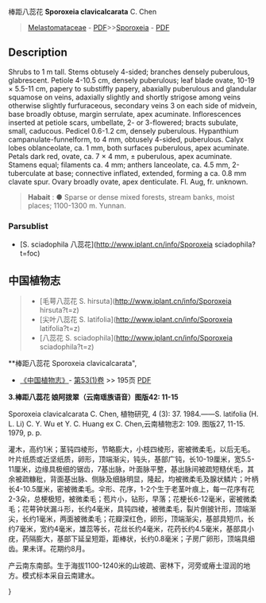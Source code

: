 棒距八蕊花 **Sporoxeia clavicalcarata** C. Chen

> [Melastomataceae](http://www.iplant.cn/info/Melastomataceae?t=foc) - [PDF](http://www.iplant.cn/foc/pdf/Melastomataceae.pdf)>>[Sporoxeia](http://www.iplant.cn/info/Sporoxeia?t=foc) - [PDF](http://www.iplant.cn/foc/pdf/Sporoxeia.pdf)

## Description

Shrubs to 1 m tall. Stems obtusely 4-sided; branches densely puberulous, glabrescent. Petiole 4-10.5 cm, densely puberulous; leaf blade ovate, 10-19 × 5.5-11 cm, papery to substiffly papery, abaxially puberulous and glandular squamose on veins, adaxially slightly and shortly strigose among veins otherwise slightly furfuraceous, secondary veins 3 on each side of midvein, base broadly obtuse, margin serrulate, apex acuminate. Inflorescences inserted at petiole scars, umbellate, 2- or 3-flowered; bracts subulate, small, caducous. Pedicel 0.6-1.2 cm, densely puberulous. Hypanthium campanulate-funnelform, to 4 mm, obtusely 4-sided, puberulous. Calyx lobes oblanceolate, ca. 1 mm, both surfaces puberulous, apex acuminate. Petals dark red, ovate, ca. 7 × 4 mm, ± puberulous, apex acuminate. Stamens equal; filaments ca. 4 mm; anthers lanceolate, ca. 4.5 mm, 2-tuberculate at base; connective inflated, extended, forming a ca. 0.8 mm clavate spur. Ovary broadly ovate, apex denticulate. Fl. Aug, fr. unknown.


> **Habait** : 
>● Sparse or dense mixed forests, stream banks, moist places; 1100-1300 m. Yunnan.



### Parsublist

* [S.  sciadophila  八蕊花](http://www.iplant.cn/info/Sporoxeia sciadophila?t=foc)

## 中国植物志

> * [毛萼八蕊花  S.  hirsuta](http://www.iplant.cn/info/Sporoxeia hirsuta?t=z)
> * [尖叶八蕊花  S.  latifolia](http://www.iplant.cn/info/Sporoxeia latifolia?t=z)
> * [八蕊花  S.  sciadophila](http://www.iplant.cn/info/Sporoxeia sciadophila?t=z)


**棒距八蕊花 Sporoxeia clavicalcarata",


* [《中国植物志》](http://www.iplant.cn/frps)- [第53(1)卷](http://www.iplant.cn/frps/vol/53(1)) >> 195页 [PDF](http://www.iplant.cn/frps/pdf/53(1)/195.PDF)

**3.棒距八蕊花 娘阿拨翠（云南瑶族语音）图版42: 11-15**

Sporoxeia clavicalcarata C. Chen, 植物研究, 4 (3): 37. 1984.——S. latifolia (H. L. Li) C. Y. Wu et Y. C. Huang ex C. Chen,云南植物志2: 109. 图版27, 11-15. 1979, p. p.

灌木，高约1米；茎钝四棱形，节略膨大，小枝四棱形，密被微柔毛，以后无毛。叶片纸质或近坚纸质，卵形，顶端渐尖，钝头，基部广钝，长10-19厘米，宽5.5-11厘米，边缘具极细的锯齿，7基出脉，叶面脉平整，基出脉间被疏短糙伏毛，其余被疏糠秕，背面基出脉、侧脉及细脉明显，隆起，均被微柔毛及腺状鳞片；叶柄长4-10.5厘米，密被微柔毛。伞形、花序，1-2个生于老茎叶痕上，每一花序有花2-3朵，总梗极短，被微柔毛；苞片小，钻形，早落；花梗长6-12毫米，密被微柔毛；花萼钟状漏斗形，长约4毫米，具钝四棱，被微柔毛，裂片倒披针形，顶端渐尖，长约1毫米，两面被微柔毛；花瓣深红色，卵形，顶端渐尖，基部具短爪，长约7毫米，宽约4毫米，雄蕊等长，花丝长约4毫米，花药长约4.5毫米，基部具小疣，药隔膨大，基部下延呈短距，距棒状，长约0.8毫米；子房广卵形，顶端具细齿。果未详。花期约8月。

产云南东南部。生于海拔1100-1240米的山坡疏、密林下，河旁或瘠土湿润的地方。模式标本采自云南建水。



}